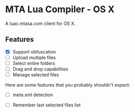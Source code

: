  MTA Lua Compiler - OS X
========================

A luac.mtasa.com client for OS X.

Features
--------
- [x] Support obfuscation
- [ ] Upload multiple files
- [ ] Select entire folders
- [ ] Drag and drop capabilities
- [ ] Manage selected files

Here are some features that you probably shouldn't expect:
- [ ] meta.xml detection
- [ ] Remember last selected files list

